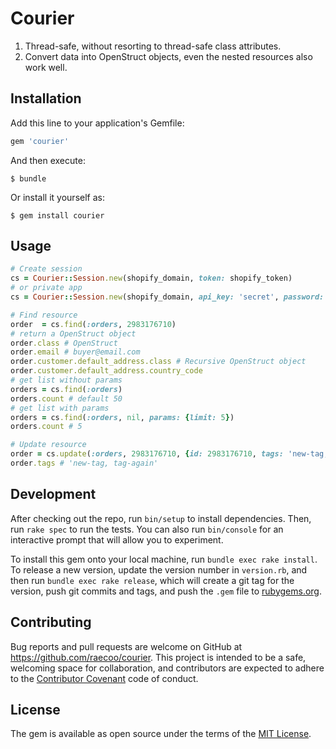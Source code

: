 # Courier

1. Thread-safe, without resorting to thread-safe class attributes.
2. Convert data into OpenStruct objects, even the nested resources also work well.

## Installation

Add this line to your application's Gemfile:

```ruby
gem 'courier'
```

And then execute:

    $ bundle

Or install it yourself as:

    $ gem install courier

## Usage

```ruby
# Create session
cs = Courier::Session.new(shopify_domain, token: shopify_token)
# or private app
cs = Courier::Session.new(shopify_domain, api_key: 'secret', password: 'secret')
```

```ruby
# Find resource
order  = cs.find(:orders, 2983176710)
# return a OpenStruct object
order.class # OpenStruct
order.email # buyer@email.com
order.customer.default_address.class # Recursive OpenStruct object
order.customer.default_address.country_code
# get list without params
orders = cs.find(:orders)
orders.count # default 50
# get list with params
orders = cs.find(:orders, nil, params: {limit: 5})
orders.count # 5
```

```ruby
# Update resource
order = cs.update(:orders, 2983176710, {id: 2983176710, tags: 'new-tag, tag-again'})
order.tags # 'new-tag, tag-again'
```


## Development

After checking out the repo, run `bin/setup` to install dependencies. Then, run `rake spec` to run the tests. You can also run `bin/console` for an interactive prompt that will allow you to experiment.

To install this gem onto your local machine, run `bundle exec rake install`. To release a new version, update the version number in `version.rb`, and then run `bundle exec rake release`, which will create a git tag for the version, push git commits and tags, and push the `.gem` file to [rubygems.org](https://rubygems.org).

## Contributing

Bug reports and pull requests are welcome on GitHub at https://github.com/raecoo/courier. This project is intended to be a safe, welcoming space for collaboration, and contributors are expected to adhere to the [Contributor Covenant](http://contributor-covenant.org) code of conduct.


## License

The gem is available as open source under the terms of the [MIT License](http://opensource.org/licenses/MIT).

